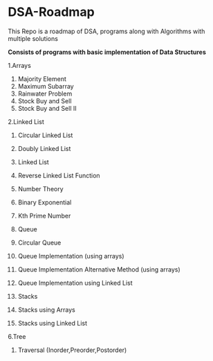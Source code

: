 # DSA-Roadmap
This Repo is a roadmap of DSA, programs along with Algorithms with multiple solutions


**Consists of programs with basic implementation of Data Structures**

1.Arrays


1. Majority Element
2. Maximum Subarray
3. Rainwater Problem
4. Stock Buy and Sell 
5. Stock Buy and Sell II


2.Linked List
  1. Circular Linked List
  2. Doubly Linked List
  3. Linked List
  4. Reverse Linked List Function

3. Number Theory
  1. Binary Exponential
  2. Kth Prime Number

4. Queue
  1. Circular Queue
  2. Queue Implementation (using arrays)
  3. Queue Implementation Alternative Method (using arrays)
  4. Queue Implementation using Linked List

5. Stacks
  1. Stacks using Arrays
  2. Stacks using Linked List

6.Tree
  1. Traversal (Inorder,Preorder,Postorder)
  
  
